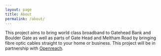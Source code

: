 ```yaml
---
layout: page
title: About
permalink: /about/
---
```


This project aims to bring world class broadband to Gatehead Bank and Boulder Gate as well as parts of Gate Head and Meltham Road by bringing fibre optic cables straight to your home or business. This project will be in partnership with [Openreach](www.openreach.com).
